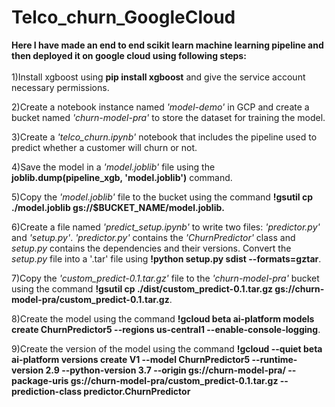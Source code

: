 # Telco_churn_GoogleCloud
**Here I have made an end to end scikit learn machine learning pipeline and then deployed it on google cloud using following steps:**
<br>
<br>1)Install xgboost using **pip install xgboost** and give the service account necessary permissions.

2)Create a notebook instance named *'model-demo'* in GCP and create a bucket named *'churn-model-pra'* to store the dataset for training the model.

3)Create a *'telco_churn.ipynb'* notebook that includes the pipeline used to predict whether a customer will churn or not.

4)Save the model in a *'model.joblib'* file using the **joblib.dump(pipeline_xgb, 'model.joblib')** command.

5)Copy the *'model.joblib'* file to the bucket using the command **!gsutil cp ./model.joblib gs://$BUCKET_NAME/model.joblib.**

6)Create a file named *'predict_setup.ipynb'* to write two files: *'predictor.py'* and *'setup.py'*. *'predictor.py'* contains the *'ChurnPredictor'* class and *setup.py* contains the dependencies and their versions. Convert the *setup.py* file into a '.tar' file using **!python setup.py sdist --formats=gztar**.

7)Copy the *'custom_predict-0.1.tar.gz'* file to the *'churn-model-pra'* bucket using the command **!gsutil cp ./dist/custom_predict-0.1.tar.gz gs://churn-model-pra/custom_predict-0.1.tar.gz**.

8)Create the model using the command **!gcloud beta ai-platform models create ChurnPredictor5 --regions us-central1 --enable-console-logging**.

9)Create the version of the model using the command **!gcloud --quiet beta ai-platform versions create V1 --model ChurnPredictor5 --runtime-version 2.9 --python-version 3.7 --origin gs://churn-model-pra/ --package-uris gs://churn-model-pra/custom_predict-0.1.tar.gz --prediction-class predictor.ChurnPredictor**
